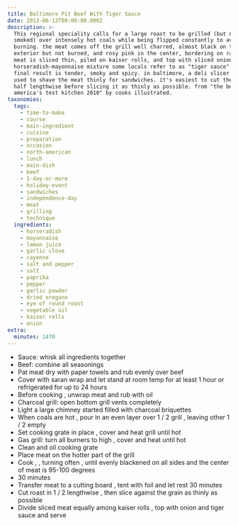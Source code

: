 ```yaml
---
title: Baltimore Pit Beef With Tiger Sauce
date: 2013-06-12T00:00:00.000Z
description: >-
  This regional speciality calls for a large roast to be grilled (but not
  smoked) over intensely hot coals while being flipped constantly to avoind
  burning. the meat comes off the grill well charred, almost black on the
  exterior but not burned, and rosy pink in the center, bordering on rare. the
  meat is sliced thin, piled on kaiser rolls, and top with sliced onions and a
  horseradish-mayonnaise mixture some locals refer to as "tiger sauce". the
  final result is tender, smoky and spicy. in baltimore, a deli slicer is often
  used to shave the meat thinly for sandwiches. it's easiest to cut the roast in
  half lengthwise before slicing it as thinly as possible. from "the best of
  america's test kitchen 2010" by cooks illustrated.
taxonomies:
  tags:
    - time-to-make
    - course
    - main-ingredient
    - cuisine
    - preparation
    - occasion
    - north-american
    - lunch
    - main-dish
    - beef
    - 1-day-or-more
    - holiday-event
    - sandwiches
    - independence-day
    - meat
    - grilling
    - technique
  ingredients:
    - horseradish
    - mayonnaise
    - lemon juice
    - garlic clove
    - cayenne
    - salt and pepper
    - salt
    - paprika
    - pepper
    - garlic powder
    - dried oregano
    - eye of round roast
    - vegetable oil
    - kaiser rolls
    - onion
extra:
  minutes: 1470
---
```

 - Sauce: whisk all ingredients together
 - Beef: combine all seasonings
 - Pat meat dry with paper towels and rub evenly over beef
 - Cover with saran wrap and let stand at room temp for at least 1 hour or refrigerated for up to 24 hours
 - Before cooking , unwrap meat and rub with oil
 - Charcoal grill: open bottom grill vents completely
 - Light a large chimney started filled with charcoal briquettes
 - When coals are hot , pour in an even layer over 1 / 2 grill , leaving other 1 / 2 empty
 - Set cooking grate in place , cover and heat grill until hot
 - Gas grill: turn all burners to high , cover and heat until hot
 - Clean and oil cooking grate
 - Place meat on the hotter part of the grill
 - Cook , , turning often , until evenly blackened on all sides and the center of meat is 95-100 degrees
 - 30 minutes
 - Transfer meat to a cutting board , tent with foil and let rest 30 minutes
 - Cut roast in 1 / 2 lengthwise , then slice against the grain as thinly as possible
 - Divide sliced meat equally among kaiser rolls , top with onion and tiger sauce and serve
